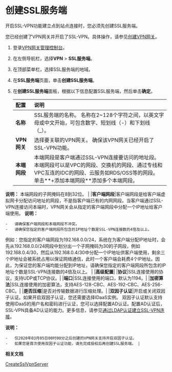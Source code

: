 # 创建SSL服务端

开启SSL-VPN功能建立点到站点连接时，您必须先创建SSL服务端。

您已经创建了VPN网关并开启了SSL-VPN。具体操作，请参见[创建VPN网关](/intl.zh-CN/用户指南/管理VPN网关/创建VPN网关.md)。

1.  登录[VPN网关管理控制台](https://vpc.console.aliyun.com/vpn)。

2.  在左侧导航栏，选择**VPN** \> **SSL服务端**。

3.  在顶部菜单栏，选择SSL服务端的地域。

4.  在**SSL服务端**页面，单击**创建SSL服务端**。

5.  在**创建SSL服务端**面板，根据以下信息配置SSL服务端，然后单击**确定**。

    |配置|说明|
    |:-|:-|
    |**名称**|SSL服务端的名称。 名称在2~128个字符之间，以英文字母或中文开始，可包含数字、短划线（-）和下划线（\_）。 |
    |**VPN网关**|选择要关联的VPN网关。 确保该VPN网关已经开启了SSL-VPN功能。 |
    |**本端网段**|本端网段是客户端通过SSL-VPN连接要访问的地址段。本端网段可以是VPC的网段、交换机的网段、通过专线和VPC互连的IDC的网段、云服务如RDS/OSS等的网段。 单击**+添加本端网段**添加多个本端网段。

**说明：** 本端网段的子网掩码在8到32位。 |
    |**客户端网段**|客户端网段是给客户端虚拟网卡分配访问地址的网段，不是指客户端已有的内网网段。当客户端通过SSL-VPN连接访问本端时，VPN网关会从指定的客户端网段中分配一个IP地址给客户端使用。 **说明：**

    -   请确保客户端网段和本端网段不冲突。
    -   请确保您指定的客户端网段所包含的IP地址个数是SSL-VPN连接数的4倍及以上。

例如：您指定的客户端网段为192.168.0.0/24，系统在为客户端分配IP地址时，会先从192.168.0.0/24网段中划分出一个子网掩码为30的子网段，例如192.168.0.4/30，然后从192.168.0.4/30中分配一个IP地址供客户端使用，剩余三个IP地址会被系统占用以保证网络通信，此时一个客户端会耗费4个IP地址。因此，为保证您的客户端均能分配到IP地址，请确保您指定的客户端网段所包含的IP地址个数是SSL-VPN连接数的4倍及以上。 |
    |**高级配置**|
    |**协议**|SSL连接使用的协议，支持UDP或TCP协议。|
    |**端口**|SSL连接使用的端口，默认为1194。|
    |**加密算法**|SSL连接使用的加密算法，支持AES-128-CBC、AES-192-CBC、AES-256-CBC。|
    |**是否压缩**|是否对传输数据进行压缩处理。|
    |**双因子认证**|开启或关闭双因子认证。如果开启双因子认证，您还需要选择IDaaS实例。 双因子认证默认支持使用IDaaS的用户名和密码进行认证，您可以选择配置AD认证。配置AD认证后，SSL-VPN具备AD认证的能力。更多信息，请参见[通过LDAP认证建立SSL-VPN连接](/intl.zh-CN/最佳实践/SSL-VPN双因子认证/通过LDAP认证建立SSL-VPN连接.md)。

**说明：**

    -   仅2020年03月05日00时00分之后创建的VPN网关支持开启双因子认证。
    -   如果您是首次使用双因子认证功能，请先完成授权后再创建SSL服务端。 |


**相关文档**  


[CreateSslVpnServer](/intl.zh-CN/API参考/VPN网关/CreateSslVpnServer.md)


